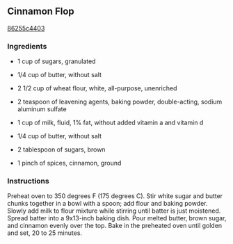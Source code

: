 ## Cinnamon Flop

[86255c4403](http://allrecipes.com/recipe/cinnamon-flop/)

### Ingredients

 - 1 cup of sugars, granulated

 - 1/4 cup of butter, without salt

 - 2 1/2 cup of wheat flour, white, all-purpose, unenriched

 - 2 teaspoon of leavening agents, baking powder, double-acting, sodium aluminum sulfate

 - 1 cup of milk, fluid, 1% fat, without added vitamin a and vitamin d

 - 1/4 cup of butter, without salt

 - 2 tablespoon of sugars, brown

 - 1 pinch of spices, cinnamon, ground

### Instructions

Preheat oven to 350 degrees F (175 degrees C). Stir white sugar and butter chunks together in a bowl with a spoon; add flour and baking powder. Slowly add milk to flour mixture while stirring until batter is just moistened. Spread batter into a 9x13-inch baking dish. Pour melted butter, brown sugar, and cinnamon evenly over the top. Bake in the preheated oven until golden and set, 20 to 25 minutes.